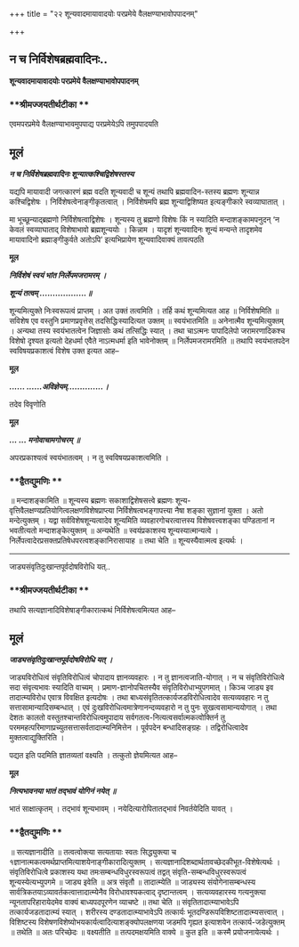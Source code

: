 +++
title = "२२ शून्यवादमायावादयोः परप्रमेये वैलक्षण्याभावोपपादनम्"

+++


## न च निर्विशेषब्रह्मवादिनः..

**शून्यवादमायावादयोः परप्रमेये वैलक्षण्याभावोपपादनम्**

### **श्रीमज्जयतीर्थटीका **

एवमपरप्रमेये वैलक्षण्याभावमुपपाद्य परप्रमेयेऽपि तमुपपादयति

## **मूलं**

***न च निर्विशेषब्रह्मवादिनः शून्यात्कश्चिद्विशेषस्तस्य***

यद्यपि मायावादी जगत्कारणं ब्रह्म वदति शून्यवादी च शून्यं तथापि ब्रह्मवादिन-स्तस्य ब्रह्मणः शून्यान्न कश्चिद्विशेषः । निर्विशेषत्वेनाङ्गीकृतत्वात् । निर्विशेषमपि ब्रह्म शून्याद्विशिष्यत इत्यङ्गीकारे स्वव्याघातात् ।

मा भूच्छून्याद्ब्रह्मणो निर्विशेषत्वाद्विशेषः । शून्यस्य तु ब्रह्मणो विशेषः किं न स्यादिति मन्दाशङ्कामपनुदन् ‘न केवलं स्वव्याघाताद् विशेषाभावो ब्रह्मशून्ययोः । किन्नाम । यादृशं शून्यवादिनः शून्यं मन्यन्ते तादृशमेव मायावादिनो ब्रह्माङ्गीकुर्वते अतोऽपि’ इत्यभिप्रायेण शून्यवादिवाक्यं तावत्पठति

**मूल**

***निर्विशेषं स्वयं भांत निर्लेपमजरामरम् ।***

***शून्यं तत्वम् ..................॥***

शून्यमित्युक्ते निःस्वरूपत्वं प्राप्तम् । अत उक्तं तत्वमिति । तर्हि कथं शून्यमित्यत आह ॥ निर्विशेषमिति ॥ सविशेष एव वस्तुनि प्रमाणप्रवृत्तेस् तदसिद्धिःस्यादित्यत उक्तम् ॥ स्वयंभातमिति ॥ अनेनात्मैव शून्यमित्युक्तम् । अन्यथा तस्य स्वयंभातत्वेन जिज्ञासोः कथं तत्सिद्धिः स्यात् । तथा चाऽत्मनः पापादिलेपो जरामरणादिकश्च विशेषो दृश्यत इत्यतो देहधर्मा एवैते नाऽत्मधर्मा इति भावेनोक्तम् ॥ निर्लेपमजरामरमिति ॥ तथापि स्वयंभातपदेन स्वविषयप्रकाशत्वं विशेष उक्त इत्यत आह–

**मूल**

***...... ......अविज्ञेयम्..............।***

तदेव विवृणोति

**मूल**

***... ... मनोवाचामगोचरम् ॥***

अपरप्रकाश्यत्वं स्वयंभातत्वम् । न तु स्वविषयप्रकाशत्वमिति ।

### **द्वैतद्युमणिः **

॥ मन्दाशङ्कामिति ॥ शून्यस्य ब्रह्मणः सकाशाद्विशेषसत्त्वे ब्रह्मणः शून्य-वृत्तिवैलक्षण्यप्रतियोगित्वलक्षणविशेषप्राप्त्या निर्विशेषत्वभङ्गापत्त्या नैषा शङ्का सुज्ञानां युक्ता । अतो मन्देत्युक्तम् । यद्वा सर्वविशेषशून्यत्वादेव शून्यमिति व्यवहारगोचरत्वात्तस्य विशेषवत्त्वशङ्का पण्डितानां न भवतीत्यतो मन्दाशङ्केत्युक्तम् ॥ अन्यथेति ॥ स्वयंप्रकाशस्य शून्यस्यात्मान्यत्वे । निर्लेपत्वादेरप्रसक्तप्रतिषेधपरत्वशङ्कानिरासायाह ॥ तथा चेति ॥ शून्यस्यैवात्मत्व इत्यर्थः ।

------------------------------------------------------------------------

जाड्यसंवृतिदुःखान्तपूर्वदोषविरोधि यत्..

### **श्रीमज्जयतीर्थटीका **

तथापि सत्यज्ञानादिविशेषाङ्गीकारात्कथं निर्विशेषत्वमित्यत आह–

## **मूलं**

***जाड्यसंवृतिदुःखान्तपूर्वदोषविरोधि यत् ।***

जाड्यविरोधित्वं संवृतिविरोधित्वं चोपादाय ज्ञानव्यवहारः । न तु ज्ञानत्वजाति-योगात् । न च संवृतिविरोधित्वे सदा संवृत्यभावः स्यादिति वाच्यम् । प्रमाण-ज्ञानोपचितस्यैव संवृतिविरोधाभ्युपगमात् । किञ्च जाड्य इव तादात्म्यविरोध एवात्र विवक्षित इत्यदोषः । तथा बाध्यसंवृतितत्कार्यजडविरोधित्वादेव सत्यव्यवहारः न तु सत्तासामान्यादिसम्बन्धात् । एवं दुःखविरोधित्वमात्रेणानन्दव्यवहारो न तु पुनः सुखत्वसामान्ययोगात् । तथा देशतः कालतो वस्तुतश्चान्तविरोधित्वमुपादाय सर्वगतत्व-नित्यत्वसर्वात्मकत्वोक्तिर्न तु परममहत्परिमाणाप्रच्युतसत्तासर्वतादात्म्यनिमित्तेन । पूर्वपदेन बन्धादिसङ्ग्रहः । तद्विरोधित्वादेव मुक्तत्वाद्युक्तिरिति ।

पद्यत इति पदमिति ज्ञातव्यतां वक्ष्यति । तत्कुतो ज्ञेयमित्यत आह–

**मूल**

***नित्यभावनया भातं तद्भावं योगिनं नयेत् ॥***

भातं साक्षात्कृतम् । तद्भावं शून्यभावम् । नयेदित्यारोपितातद्भावं निवर्तयेदिति यावत् ।

### **द्वैतद्युमणिः **

॥ सत्यज्ञानादीति ॥ तत्वत्वोक्त्या सत्यतायाः स्वतः सिद्ध्युक्त्या च १ज्ञानात्मकत्वमर्थप्राप्तमित्याशयेनाङ्गीकारादित्युक्तम् । सत्यज्ञानादिशब्दार्थतावच्छेदकीभूत-विशेषेत्यर्थः । संवृतिविरोधित्वे प्रकाशस्य यथा तमःसम्बन्धविधुरस्वरूपत्वं तद्वत् संवृति-सम्बन्धविधुरस्वरूपत्वं शून्यस्येत्यभ्युपगमे ॥ जाड्य इवेति ॥ अत्र संवृतौ ॥ तादात्म्येति ॥ जाड्यस्य संयोगेनासम्बन्धस्य सार्वत्रिकतयाऽव्यावर्तकत्वात्तादात्म्येनैव विरोधावश्यकत्वाद् दृष्टान्तत्वम् । सत्यव्यवहारस्य गत्यनुक्त्या न्यूनतापरिहारायेदमेव वाक्यं बाध्यपदपूरणेन व्याचष्टे ॥ तथा चेति ॥ संवृतितादात्म्याभावेऽपि तत्कार्यजडतादात्म्यं स्यात् । शरीरस्य दण्डतादात्म्याभावेऽपि तत्कार्यः भूतदण्डिरूपविशिष्टतादात्म्यसत्त्वात् । विशिष्टस्य विशेषणविशेष्योभयकार्यत्वादित्याशङ्क्योपलक्षणया जडमपि गृह्यत इत्याशयेन तत्कार्य-जडेत्युक्तम् ॥ तथेति ॥ अतः परिच्छेदः ॥ वक्ष्यतीति ॥ तत्पदमक्षयमिति वाक्ये ॥ कुत इति ॥ कस्मै प्रयोजनायेत्यर्थः ।



